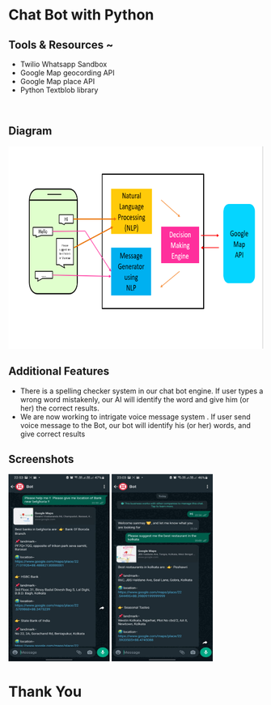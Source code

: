 # <h1>Chat Bot with Python </h1>
<h2> Tools & Resources ~ </h2>
<p>
  <ul>
    <li>Twilio Whatsapp Sandbox
    <li>Google Map geocording API </li>
    <li>Google Map place API </li>
    <li> Python Textblob library </li>
   </ul>
</p>
<br/>
<h2>Diagram</h2>
<img src="https://github.com/TakeTalk/bot/blob/master/Screenshots/diagram.png?raw=true" alt="Screenshot 1" width="700" height="400"></img>

<h2>Additional Features</h2>
  <ul>
        <li>There is a spelling checker system in our chat bot engine. If user types a wrong word mistakenly, our AI will identify the word and give him (or her) the               correct results.</li>
      <li>We are now working to intrigate voice message system . If user send voice message to the Bot, our bot will  identify his (or her) words, and give correct               results </li>
  </ul>
  
  <h2>Screenshots</h2>
    <img src="https://github.com/TakeTalk/bot/blob/master/Screenshots/1.jpg?raw=true" alt="Screenshot 1" width="200" height="370"></img>
    <img src="https://github.com/TakeTalk/bot/blob/master/Screenshots/4.jpg?raw=true" alt="Screenshot 2" width="200" height="370"></img>
    
   <h1>Thank You </h1>



